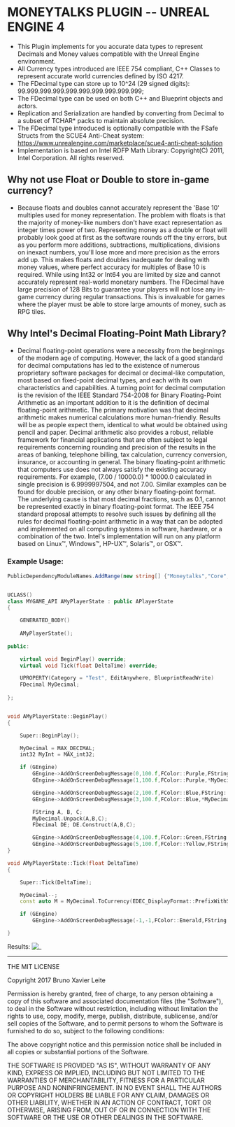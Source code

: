 # MONEYTALKS PLUGIN -- UNREAL ENGINE 4

* This Plugin implements for you accurate data types to represent Decimals and Money values compatible with the Unreal Engine environment.
* All Currency types introduced are IEEE 754 compliant, C++ Classes to represent accurate world currencies defined by ISO 4217.
* The FDecimal type can store up to 10^24 (29 signed digits): 99.999.999.999.999.999.999.999.999.999;
* The FDecimal type can be used on both C++ and Blueprint objects and actors.
* Replication and Serialization are handled by converting from Decimal to a subset of TCHAR* packs to maintain absolute precision.
* The FDecimal type introduced is optionally compatible with the FSafe Structs from the SCUE4 Anti-Cheat system:
  https://www.unrealengine.com/marketplace/scue4-anti-cheat-solution
* Implementation is based on Intel RDFP Math Library: Copyright(C) 2011, Intel Corporation. All rights reserved.


## Why not use Float or Double to store in-game currency?

* Because floats and doubles cannot accurately represent the 'Base 10' multiples used for money representation.
  The problem with floats is that the majority of money-like numbers don't have exact representation as integer times power of two.
  Representing money as a double or float will probably look good at first as the software rounds off the tiny errors, but as you perform
  more additions, subtractions, multiplications, divisions on inexact numbers, you'll lose more and more precision as the errors add up.
  This makes floats and doubles inadequate for dealing with money values, where perfect accuracy for multiples of Base 10 is required.
  While using Int32 or Int64 you are limited by size and cannot accurately represent real-world monetary numbers.
  The FDecimal have large precision of 128 Bits to guarantee your players will not lose any in-game currency during regular transactions.
  This is invaluable for games where the player must be able to store large amounts of money, such as RPG tiles.

  
## Why Intel's Decimal Floating-Point Math Library?

* Decimal floating-point operations were a necessity from the beginnings of the modern age of computing.
  However, the lack of a good standard for decimal computations has led to the existence of numerous proprietary software packages for
  decimal or decimal-like computation, most based on fixed-point decimal types, and each with its own characteristics and capabilities.
  A turning point for decimal computation is the revision of the IEEE Standard 754-2008 for Binary Floating-Point Arithmetic
  as an important addition to it is the definition of decimal floating-point arithmetic. The primary motivation was that decimal
  arithmetic makes numerical calculations more human-friendly. Results will be as people expect them, identical to what would be obtained
  using pencil and paper. Decimal arithmetic also provides a robust, reliable framework for financial applications that are often subject
  to legal requirements concerning rounding and precision of the results in the areas of banking, telephone billing, tax calculation,
  currency conversion, insurance, or accounting in general. The binary floating-point arithmetic that computers use does not always
  satisfy the existing accuracy requirements. For example, (7.00 / 10000.0) * 10000.0 calculated in single precision is 6.9999997504,
  and not 7.00. Similar examples can be found for double precision, or any other binary floating-point format. The underlying cause is
  that most decimal fractions, such as 0.1, cannot be represented exactly in binary floating-point format. The IEEE 754 standard proposal
  attempts to resolve such issues by defining all the rules for decimal floating-point arithmetic in a way that can be adopted and
  implemented on all computing systems in software, hardware, or a combination of the two.
  Intel's implementation will run on any platform based on Linux™, Windows™, HP-UX™, Solaris™, or OSX™.
  

### Example Usage:

```csharp
PublicDependencyModuleNames.AddRange(new string[] {"Moneytalks","Core","CoreUObject","Engine","InputCore"});
```

```cpp

UCLASS()
class MYGAME_API AMyPlayerState : public APlayerState
{

	GENERATED_BODY()
	
	AMyPlayerState();
	
public:

	virtual void BeginPlay() override;
	virtual void Tick(float DeltaTime) override;

	UPROPERTY(Category = "Test", EditAnywhere, BlueprintReadWrite)
	FDecimal MyDecimal;
	
};


```

```cpp

void AMyPlayerState::BeginPlay()
{

	Super::BeginPlay();

	MyDecimal = MAX_DECIMAL;
	int32 MyInt = MAX_int32;

	if (GEngine)
		GEngine->AddOnScreenDebugMessage(0,100.f,FColor::Purple,FString::Printf(TEXT("25 Percent of %s is ::"),*MyDecimal.ToString()));
		GEngine->AddOnScreenDebugMessage(1,100.f,FColor::Purple,*MyDecimal.GetValueOfPercentage(DEC(25)).ToString());

		GEngine->AddOnScreenDebugMessage(2,100.f,FColor::Blue,FString::Printf(TEXT("%i out of %s is ::"),MyInt,*MyDecimal.ToString()));
		GEngine->AddOnScreenDebugMessage(3,100.f,FColor::Blue,*MyDecimal.GetPercentageOfValue(DEC(MyInt)).ToString());

		FString A, B, C;
		MyDecimal.Unpack(A,B,C);
		FDecimal DE; DE.Construct(A,B,C);

		GEngine->AddOnScreenDebugMessage(4,100.f,FColor::Green,FString::Printf(TEXT("UNPACK:::  %s A | %s B | %s C"),*A,*B,*C));
		GEngine->AddOnScreenDebugMessage(5,100.f,FColor::Yellow,FString::Printf(TEXT("CONSTRUCT:::  %s"),*DE.ToDecorated()));
}

void AMyPlayerState::Tick(float DeltaTime)
{

	Super::Tick(DeltaTime);

	MyDecimal--;
	const auto M = MyDecimal.ToCurrency(EDEC_DisplayFormat::PrefixWithSpace,TEXT("BRL"));

	if (GEngine)
		GEngine->AddOnScreenDebugMessage(-1,-1,FColor::Emerald,FString::Printf(TEXT("%s"),*M.ToString()),true,FVector2D(3,3));

}


```

Results:
![_][result]


[result]: http://i1234.photobucket.com/albums/ff408/BrUnOXaVIeR/UE4FDecimal_zps6j5snhqm.gif "results"


----------


THE MIT LICENSE

Copyright 2017 Bruno Xavier Leite

Permission is hereby granted, free of charge, to any person obtaining a copy of this software and associated documentation files (the "Software"), to deal in the Software without restriction, including without limitation the rights to use, copy, modify, merge, publish, distribute, sublicense, and/or sell copies of the Software, and to permit persons to whom the Software is furnished to do so, subject to the following conditions:

The above copyright notice and this permission notice shall be included in all copies or substantial portions of the Software.

THE SOFTWARE IS PROVIDED "AS IS", WITHOUT WARRANTY OF ANY KIND, EXPRESS OR IMPLIED, INCLUDING BUT NOT LIMITED TO THE WARRANTIES OF MERCHANTABILITY, FITNESS FOR A PARTICULAR PURPOSE AND NONINFRINGEMENT. IN NO EVENT SHALL THE AUTHORS OR COPYRIGHT HOLDERS BE LIABLE FOR ANY CLAIM, DAMAGES OR OTHER LIABILITY, WHETHER IN AN ACTION OF CONTRACT, TORT OR OTHERWISE, ARISING FROM, OUT OF OR IN CONNECTION WITH THE SOFTWARE OR THE USE OR OTHER DEALINGS IN THE SOFTWARE.